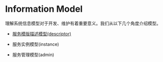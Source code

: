 # Information Model

理解系统信息模型对于开发、维护有着重要意义。我们从以下几个角度介绍模型。

* [服务模版描述模型(descriptor)](descriptor/README.md)
  
* 服务实例模型(instance)

* 服务管理模型(admin)